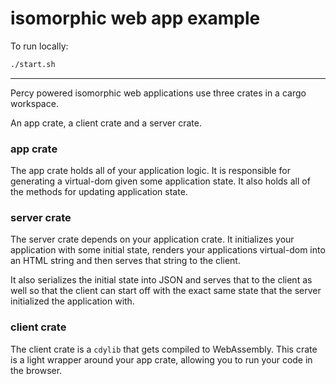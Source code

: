 # isomorphic web app example

To run locally:

```sh
./start.sh
```

---

Percy powered isomorphic web applications use three crates in a cargo workspace.

An app crate, a client crate and a server crate.

### app crate

The app crate holds all of your application logic. It is responsible for generating
a virtual-dom given some application state. It also holds all of the methods for
updating application state.

### server crate

The server crate depends on your application crate. It initializes your application
with some initial state, renders your applications virtual-dom into an HTML string and then
serves that string to the client.

It also serializes the initial state into JSON and serves that to the client as well so
that the client can start off with the exact same state that the server initialized
the application with.

### client crate

The client crate is a `cdylib` that gets compiled to WebAssembly. This crate is a light
wrapper around your app crate, allowing you to run your code in the browser.
